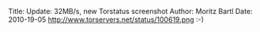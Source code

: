 Title: Update: 32MB/s, new Torstatus screenshot
Author: Moritz Bartl
Date: 2010-19-05 
http://www.torservers.net/status/100619.png :-)
